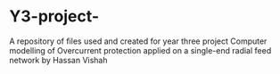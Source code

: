 # Y3-project-
A repository of files used and created for year three project Computer modelling of Overcurrent protection applied on a single-end radial feed network by Hassan Vishah
